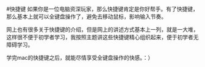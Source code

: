 #快捷键
如果你是一位电脑资深玩家，那么快捷键肯定是你好帮手。有了快捷键，那么基本上就可以全键盘操作了，避免去移动鼠标，影响输入节奏。

网上也有很多关于快捷键的介绍，但是网上的讲述方式基本上一列，就是一大堆，这样很不便于初学者学习，我按照主题讲这些快捷键精心组织起来，便于初学者无障碍学习。

学完mac的快捷键之后，就能尽情享受全键盘操作的快感。：）